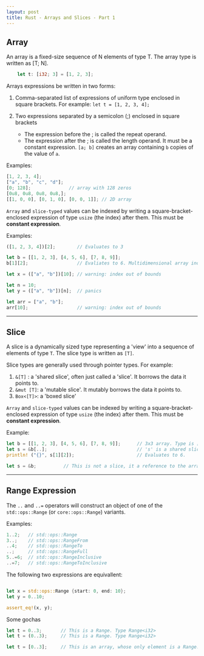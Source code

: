 ```yaml
---
layout: post
title: Rust - Arrays and Slices - Part 1
---
```


## Array

An array is a fixed-size sequence of N elements of type T. The array type is written as [T; N].

```rust
    let t: [i32; 3] = [1, 2, 3];
```

Arrays expressions be written in two forms:
1. Comma-separated list of expressions of uniform type enclosed in square brackets.
   For example: `let t = [1, 2, 3, 4];`

2. Two expressions separated by a semicolon (;) enclosed in square brackets
    - The expression before the ; is called the repeat operand.
    - The expression after the ; is called the length operand. It must be a constant expression.
      `[a; b]` creates an array containing `b` copies of the value of `a`.

Examples:

```rust
[1, 2, 3, 4];
["a", "b", "c", "d"];
[0; 128];              // array with 128 zeros
[0u8, 0u8, 0u8, 0u8,];
[[1, 0, 0], [0, 1, 0], [0, 0, 1]]; // 2D array
```

`Array` and `slice-typed` values can be indexed by writing a square-bracket-enclosed expression of 
type `usize` (the index) after them. This must be **constant expression**.

Examples:

```rust
([1, 2, 3, 4])[2];        // Evaluates to 3

let b = [[1, 2, 3], [4, 5, 6], [7, 8, 9]];
b[1][2];                  // Evaliates to 6. Multidimensional array indexing

let x = (["a", "b"])[10]; // warning: index out of bounds

let n = 10;
let y = (["a", "b"])[n];  // panics

let arr = ["a", "b"];
arr[10];                  // warning: index out of bounds
```

-------------------------

## Slice

A slice is a dynamically sized type representing a 'view' into a sequence of elements of type `T`. 
The slice type is written as `[T]`.

Slice types are generally used through pointer types. For example:

1. `&[T]`    : a 'shared slice', often just called a 'slice'. It borrows the data it points to.
2. `&mut [T]`: a 'mutable slice'. It mutably borrows the data it points to.
3. `Box<[T]>`: a 'boxed slice'

`Array` and `slice-typed` values can be indexed by writing a square-bracket-enclosed expression of 
type `usize` (the index) after them. This must be **constant expression**.

Example:

```rust
let b = [[1, 2, 3], [4, 5, 6], [7, 8, 9]];      // 3x3 array. Type is [[i32; 3]; 3]
let s = &b[..];                                 // 's' is a shared slice. Type is &[[i32;3]]
println! ("{}", s[1][2]);                       // Evaluates to 6.

let s = &b;          // This is not a slice, it a reference to the array. Type is &[[i32; 3]; 3]
```
-------------------------

## Range Expression

The `..` and `..=` operators will construct an object of one of the `std::ops::Range` 
(or `core::ops::Range`) variants.

Examples:

```rust
1..2;   // std::ops::Range
3..;    // std::ops::RangeFrom
..4;    // std::ops::RangeTo
..;     // std::ops::RangeFull
5..=6;  // std::ops::RangeInclusive
..=7;   // std::ops::RangeToInclusive
```

The following two expressions are equivallent:

```rust

let x = std::ops::Range {start: 0, end: 10};
let y = 0..10;

assert_eq!(x, y);
```

Some gochas

```rust
let t = 0..3;       // This is a Range. Type Range<i32>
let t = (0..3);     // This is a Range. Type Range<i32>

let t = [0..3];     // This is an array, whose only element is a Range. Type [Range<i32>; 1].
```
